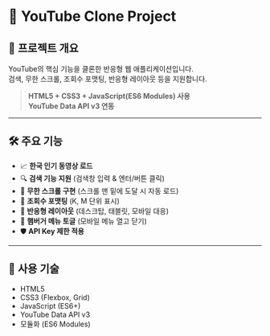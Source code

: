 # 🎥 YouTube Clone Project

## 📜 프로젝트 개요

YouTube의 핵심 기능을 클론한 반응형 웹 애플리케이션입니다.  
검색, 무한 스크롤, 조회수 포맷팅, 반응형 레이아웃 등을 지원합니다.

> **HTML5 + CSS3 + JavaScript(ES6 Modules) 사용**  
> **YouTube Data API v3 연동**

---

## 🛠️ 주요 기능

- 📈 **한국 인기 동영상 로드**
- 🔍 **검색 기능 지원** (검색창 입력 & 엔터/버튼 클릭)
- 🔄 **무한 스크롤 구현** (스크롤 맨 밑에 도달 시 자동 로드)
- 👀 **조회수 포맷팅** (K, M 단위 표시)
- 📱 **반응형 레이아웃** (데스크탑, 태블릿, 모바일 대응)
- 🍔 **햄버거 메뉴 토글** (모바일 메뉴 열고 닫기)
- 🛡️ **API Key 제한 적용**

---

## 🧩 사용 기술

- HTML5
- CSS3 (Flexbox, Grid)
- JavaScript (ES6+)
- YouTube Data API v3
- 모듈화 (ES6 Modules)
